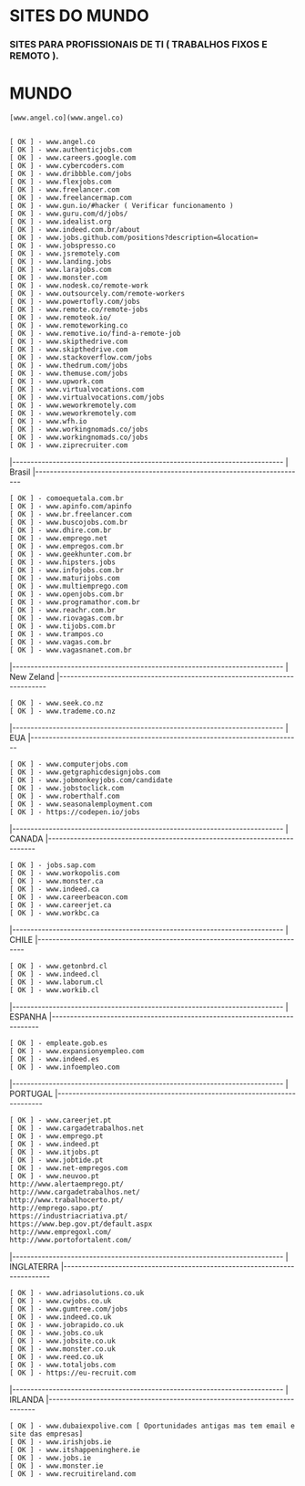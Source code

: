 # SITES DO MUNDO
### SITES PARA PROFISSIONAIS DE TI ( TRABALHOS FIXOS E REMOTO ).



# MUNDO

	[www.angel.co](www.angel.co)


	[ OK ] - www.angel.co
	[ OK ] - www.authenticjobs.com
	[ OK ] - www.careers.google.com
	[ OK ] - www.cybercoders.com
	[ OK ] - www.dribbble.com/jobs
	[ OK ] - www.flexjobs.com
	[ OK ] - www.freelancer.com
	[ OK ] - www.freelancermap.com
	[ OK ] - www.gun.io/#hacker ( Verificar funcionamento )
	[ OK ] - www.guru.com/d/jobs/
	[ OK ] - www.idealist.org
	[ OK ] - www.indeed.com.br/about
	[ OK ] - www.jobs.github.com/positions?description=&location=
	[ OK ] - www.jobspresso.co
	[ OK ] - www.jsremotely.com
	[ OK ] - www.landing.jobs
	[ OK ] - www.larajobs.com
	[ OK ] - www.monster.com
	[ OK ] - www.nodesk.co/remote-work
	[ OK ] - www.outsourcely.com/remote-workers
	[ OK ] - www.powertofly.com/jobs
	[ OK ] - www.remote.co/remote-jobs
	[ OK ] - www.remoteok.io/
	[ OK ] - www.remoteworking.co
	[ OK ] - www.remotive.io/find-a-remote-job
	[ OK ] - www.skipthedrive.com
	[ OK ] - www.skipthedrive.com
	[ OK ] - www.stackoverflow.com/jobs
	[ OK ] - www.thedrum.com/jobs
	[ OK ] - www.themuse.com/jobs
	[ OK ] - www.upwork.com
	[ OK ] - www.virtualvocations.com
	[ OK ] - www.virtualvocations.com/jobs
	[ OK ] - www.weworkremotely.com
	[ OK ] - www.weworkremotely.com
	[ OK ] - www.wfh.io
	[ OK ] - www.workingnomads.co/jobs
	[ OK ] - www.workingnomads.co/jobs
	[ OK ] - www.ziprecruiter.com

|--------------------------------------------------------------------------
| Brasil
|--------------------------------------------------------------------------

	[ OK ] - comoequetala.com.br
	[ OK ] - www.apinfo.com/apinfo
	[ OK ] - www.br.freelancer.com
	[ OK ] - www.buscojobs.com.br
	[ OK ] - www.dhire.com.br
	[ OK ] - www.emprego.net
	[ OK ] - www.empregos.com.br
	[ OK ] - www.geekhunter.com.br
	[ OK ] - www.hipsters.jobs
	[ OK ] - www.infojobs.com.br
	[ OK ] - www.maturijobs.com
	[ OK ] - www.multiemprego.com
	[ OK ] - www.openjobs.com.br
	[ OK ] - www.programathor.com.br
	[ OK ] - www.reachr.com.br
	[ OK ] - www.riovagas.com.br
	[ OK ] - www.tijobs.com.br
	[ OK ] - www.trampos.co
	[ OK ] - www.vagas.com.br
	[ OK ] - www.vagasnanet.com.br

|--------------------------------------------------------------------------
| New Zeland
|--------------------------------------------------------------------------

	[ OK ] - www.seek.co.nz
	[ OK ] - www.trademe.co.nz

|--------------------------------------------------------------------------
| EUA
|--------------------------------------------------------------------------

	[ OK ] - www.computerjobs.com
	[ OK ] - www.getgraphicdesignjobs.com
	[ OK ] - www.jobmonkeyjobs.com/candidate
	[ OK ] - www.jobstoclick.com
	[ OK ] - www.roberthalf.com
	[ OK ] - www.seasonalemployment.com
	[ OK ] - https://codepen.io/jobs

|--------------------------------------------------------------------------
| CANADA
|--------------------------------------------------------------------------

	[ OK ] - jobs.sap.com
	[ OK ] - www.workopolis.com
	[ OK ] - www.monster.ca
	[ OK ] - www.indeed.ca
	[ OK ] - www.careerbeacon.com
	[ OK ] - www.careerjet.ca
	[ OK ] - www.workbc.ca

|--------------------------------------------------------------------------
| CHILE
|--------------------------------------------------------------------------

	[ OK ] - www.getonbrd.cl
	[ OK ] - www.indeed.cl
	[ OK ] - www.laborum.cl
	[ OK ] - www.workib.cl

|--------------------------------------------------------------------------
| ESPANHA
|--------------------------------------------------------------------------

	[ OK ] - empleate.gob.es
	[ OK ] - www.expansionyempleo.com
	[ OK ] - www.indeed.es
	[ OK ] - www.infoempleo.com

|--------------------------------------------------------------------------
| PORTUGAL
|--------------------------------------------------------------------------

	[ OK ] - www.careerjet.pt
	[ OK ] - www.cargadetrabalhos.net
	[ OK ] - www.emprego.pt
	[ OK ] - www.indeed.pt
	[ OK ] - www.itjobs.pt
	[ OK ] - www.jobtide.pt
	[ OK ] - www.net-empregos.com
	[ OK ] - www.neuvoo.pt
	http://www.alertaemprego.pt/
	http://www.cargadetrabalhos.net/
	http://www.trabalhocerto.pt/
	http://emprego.sapo.pt/
	https://industriacriativa.pt/
	https://www.bep.gov.pt/default.aspx
	http://www.empregoxl.com/
	http://www.portofortalent.com/

|--------------------------------------------------------------------------
| INGLATERRA
|--------------------------------------------------------------------------

	[ OK ] - www.adriasolutions.co.uk
	[ OK ] - www.cwjobs.co.uk
	[ OK ] - www.gumtree.com/jobs
	[ OK ] - www.indeed.co.uk
	[ OK ] - www.jobrapido.co.uk
	[ OK ] - www.jobs.co.uk
	[ OK ] - www.jobsite.co.uk
	[ OK ] - www.monster.co.uk
	[ OK ] - www.reed.co.uk
	[ OK ] - www.totaljobs.com
	[ OK ] - https://eu-recruit.com

|--------------------------------------------------------------------------
| IRLANDA
|--------------------------------------------------------------------------

	[ OK ] - www.dubaiexpolive.com [ Oportunidades antigas mas tem email e site das empresas]
	[ OK ] - www.irishjobs.ie
	[ OK ] - www.itshappeninghere.ie
	[ OK ] - www.jobs.ie
	[ OK ] - www.monster.ie
	[ OK ] - www.recruitireland.com